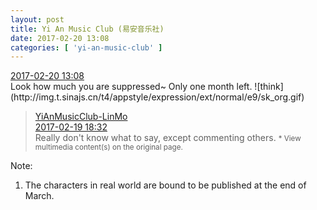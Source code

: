 ```yaml
---
layout: post
title: Yi An Music Club (易安音乐社)
date: 2017-02-20 13:08
categories: [ 'yi-an-music-club' ]
---
```


<div class="weibo-info">
  <a href="http://weibo.com/6094546964/EwoIqloZ3">2017-02-20 13:08</a>
</div>
Look how much you are suppressed~ Only one month left. ![think](http://img.t.sinajs.cn/t4/appstyle/expression/ext/normal/e9/sk_org.gif)

<!-- more -->

> <div class="weibo-post-name">
>   <a href="http://weibo.com/u/6108312042">YiAnMusicClub-LinMo</a>
> </div>
> <div class="weibo-info">
>   <a href="http://weibo.com/6108312042/EwhpxtNpd">2017-02-19 18:32</a>
> </div>  
> Really don't know what to say, except commenting others.  
> <small>* View multimedia content(s) on the original page.</small>

Note:
1. The characters in real world are bound to be published at the end of March.
